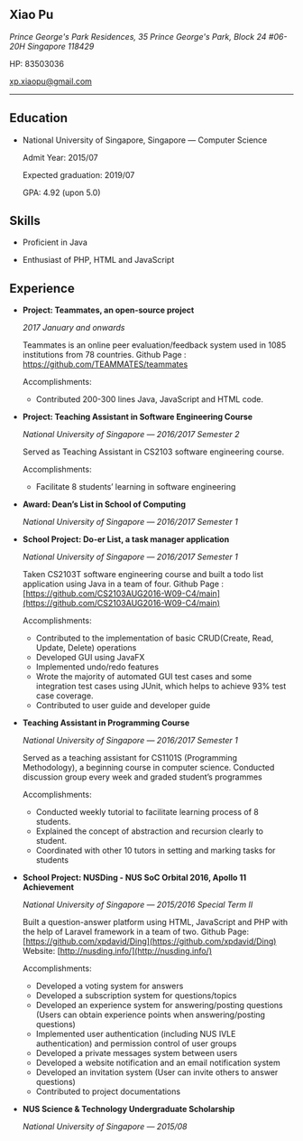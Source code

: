 ## Xiao Pu

_Prince George's Park Residences, 35 Prince George's Park, Block 24 #06-20H
Singapore 118429_

HP: 83503036

xp.xiaopu@gmail.com

---

## Education

- National University of Singapore, Singapore — Computer Science

	Admit Year: 2015/07

	Expected graduation: 2019/07

	GPA: 4.92 (upon 5.0)

## Skills

- Proficient in Java

- Enthusiast of PHP, HTML and JavaScript

## Experience

- **Project: Teammates, an open-source project**
	
	_2017 January and onwards_
	
	Teammates is an online peer evaluation/feedback system used in
1085 institutions from 78 countries. Github Page :
https://github.com/TEAMMATES/teammates
	
	Accomplishments:
	
	- Contributed 200-300 lines Java, JavaScript and HTML code.

- **Project: Teaching Assistant in Software Engineering Course**
	
	_National University of Singapore — 2016/2017 Semester 2_

	Served as Teaching Assistant in CS2103 software engineering
course.

	Accomplishments:
	
	- Facilitate 8 students’ learning in software engineering

- **Award: Dean’s List in School of Computing**

	_National University of Singapore — 2016/2017 Semester 1_


- **School Project: Do-er List, a task manager application**
	
	_National University of Singapore — 2016/2017 Semester 1_
	
	Taken CS2103T software engineering course and built a todo list application using Java in a team of four. Github Page : [https://github.com/CS2103AUG2016-W09-C4/main](https://github.com/CS2103AUG2016-W09-C4/main)
	
	Accomplishments:
	
	- Contributed to the implementation of basic CRUD(Create,
Read, Update, Delete) operations
	- Developed GUI using JavaFX
	- Implemented undo/redo features
	- Wrote the majority of automated GUI test cases and some integration test cases using JUnit, which helps to achieve 93% test case coverage.
	- Contributed to user guide and developer guide

- **Teaching Assistant in Programming Course**
	
	_National University of Singapore — 2016/2017 Semester 1_
	
	Served as a teaching assistant for CS1101S (Programming
Methodology), a beginning course in computer science. Conducted
discussion group every week and graded student’s programmes
	
	Accomplishments:
	
	- Conducted weekly tutorial to facilitate learning process of 8 students.
	- Explained the concept of abstraction and recursion clearly to student.
	- Coordinated with other 10 tutors in setting and marking tasks for students

- **School Project: NUSDing - NUS SoC Orbital 2016, Apollo 11
Achievement**
	
	_National University of Singapore — 2015/2016 Special Term II_
	
	Built a question-answer platform using HTML, JavaScript and PHP
with the help of Laravel framework in a team of two. Github Page:
[https://github.com/xpdavid/Ding](https://github.com/xpdavid/Ding) Website: [http://nusding.info/](http://nusding.info/)
	
	Accomplishments:
	
	- Developed a voting system for answers
	- Developed a subscription system for questions/topics
	- Developed an experience system for answering/posting questions (Users can obtain experience points when answering/posting questions)
	- Implemented user authentication (including NUS IVLE authentication) and permission control of user groups
	- Developed a private messages system between users
	- Developed a website notification and an email notification
	system
	- Developed an invitation system (User can invite others to
	answer questions)
	- Contributed to project documentations

- **NUS Science & Technology Undergraduate Scholarship**
	
	_National University of Singapore — 2015/08_
	